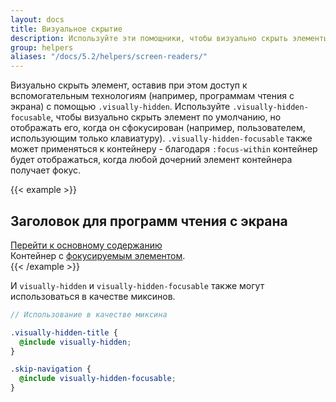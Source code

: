 ```yaml
---
layout: docs
title: Визуальное скрытие
description: Используйте эти помощники, чтобы визуально скрыть элементы, но сделать их доступными для вспомогательных технологий.
group: helpers
aliases: "/docs/5.2/helpers/screen-readers/"
---
```


Визуально скрыть элемент, оставив при этом доступ к вспомогательным технологиям (например, программам чтения с экрана) с помощью `.visually-hidden`. Используйте `.visually-hidden-focusable`, чтобы визуально скрыть элемент по умолчанию, но отображать его, когда он сфокусирован (например, пользователем, использующим только клавиатуру). `.visually-hidden-focusable` также может применяться к контейнеру - благодаря `:focus-within` контейнер будет отображаться, когда любой дочерний элемент контейнера получает фокус.

{{< example >}}
<h2 class="visually-hidden">Заголовок для программ чтения с экрана</h2>
<a class="visually-hidden-focusable" href="#content">Перейти к основному содержанию</a>
<div class="visually-hidden-focusable">Контейнер с <a href="#">фокусируемым элементом</a>.</div>
{{< /example >}}

И `visually-hidden` и `visually-hidden-focusable` также могут использоваться в качестве миксинов.

```scss
// Использование в качестве миксина

.visually-hidden-title {
  @include visually-hidden;
}

.skip-navigation {
  @include visually-hidden-focusable;
}
```
